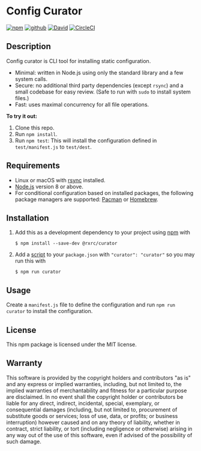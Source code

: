 # Config Curator

[![npm](https://img.shields.io/badge/npm-%40rxrc%2Fcurator-blue.svg)](https://www.npmjs.com/package/@rxrc/curator)
[![github](https://img.shields.io/badge/github-repo-blue.svg)](https://github.com/rxrc/curator)
[![David](https://img.shields.io/david/rxrc/curator.svg)](https://david-dm.org/rxrc/curator)
[![CircleCI](https://img.shields.io/circleci/project/github/rxrc/curator.svg)](https://circleci.com/gh/rxrc/curator)

## Description

Config curator is CLI tool for installing static configuration.

- Minimal: written in Node.js using only the standard library
  and a few system calls.
- Secure: no additional third party dependencies (except `rsync`)
  and a small codebase for easy review.
  (Safe to run with `sudo` to install system files.)
- Fast: uses maximal concurrency for all file operations.

**To try it out:**

1. Clone this repo.
2. Run `npm install`.
3. Run `npm test`:
   This will install the configuration
   defined in `test/manifest.js` to `test/dest`.

## Requirements

- Linux or macOS with [rsync] installed.
- [Node.js] version 8 or above.
- For conditional configuration based on installed packages,
  the following package managers are supported: [Pacman] or [Homebrew].

[Homebrew]: https://brew.sh/
[Node.js]: https://nodejs.org/
[Pacman]: https://www.archlinux.org/pacman/
[rsync]: https://rsync.samba.org/

## Installation

1. Add this as a development dependency to your project using [npm] with

    ```
    $ npm install --save-dev @rxrc/curator
    ```

2. Add a [script][npm scripts] to your `package.json` with `"curator": "curator"`
   so you may run this with
   
    ```
    $ npm run curator
    ```

[npm]: https://www.npmjs.com/
[npm scripts]: https://docs.npmjs.com/misc/scripts

## Usage

Create a `manifest.js` file to define the configuration
and run `npm run curator` to install the configuration.

## License

This npm package is licensed under the MIT license.

## Warranty

This software is provided by the copyright holders and contributors "as is" and
any express or implied warranties, including, but not limited to, the implied
warranties of merchantability and fitness for a particular purpose are
disclaimed. In no event shall the copyright holder or contributors be liable for
any direct, indirect, incidental, special, exemplary, or consequential damages
(including, but not limited to, procurement of substitute goods or services;
loss of use, data, or profits; or business interruption) however caused and on
any theory of liability, whether in contract, strict liability, or tort
(including negligence or otherwise) arising in any way out of the use of this
software, even if advised of the possibility of such damage.
